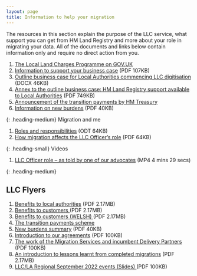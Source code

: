 ```yaml
---
layout: page
title: Information to help your migration 
---
```


The resources in this section explain the purpose of the LLC service, what support you can get from HM Land Registry and more about your role in migrating your data. All of the documents and links below contain information only and require no direct action from you. 

<ol class='list list-number'>
    <li><a href='https://www.gov.uk/government/publications/hm-land-registry-local-land-charges-programme/local-land-charges-programme' onclick='linkClicked()'>The Local Land Charges Programme on GOV.UK</a></li>
    <li><a href='files/Migration/Getting%20your%20service%20ready/Information%20to%20support%20your%20business%20case.pdf' onclick='linkClicked()'>Information to support your business case</a> (PDF 107KB)</li>
    <li><a href='files/Outline%20Business%20Case%20for%20LAs%20commencing%20LLC%20digitisation.docx' onclick='linkClicked()'>Outline business case for Local Authorities commencing LLC digitisation</a> (DOCX 46KB)</li>
    <li><a href='files/Annex%20A%20-%20HMLR%20support%20for%20LAs.pdf' onclick='linkClicked()'>Annex to the outline business case: HM Land Registry support available to Local Authorities</a> (PDF 749KB)</li>
   <li><a href='files/Communications/CST%20letter%20.pdf' onclick='linkClicked()'>Announcement of the transition payments by HM Treasury</a></li>
   <li><a href='files/Info/Updated%20New%20burdens%20information%20.pdf' onclick='linkClicked()'>Information on new burdens</a> (PDF 40KB)</li>  
 </ol>








{: .heading-medium}
Migration and me



<ol class='list list-number'>
 <li><a href='files/Info/LLC%20and%20LAs%20roles%20and%20responsibilities%20template.pdf' onclick='linkClicked()'>Roles and responsibilities</a> (ODT 64KB)</li>
 <li><a href='files/Info/How%20migration%20affects%20the%20Local%20Land%20Charges%20Officer%E2%80%99s%20role.pdf' onclick='linkClicked()'>How migration affects the LLC Officer’s role</a> (PDF 64KB)</li>
</ol>






{: .heading-small}
Videos

<ol class='list list-number'>
    <li><a href='files/Info/LLCO%20Narrated%20Video.mp4' onclick='linkClicked()'>LLC Officer role – as told by one of our advocates</a> (MP4 4 mins 29 secs)</li>
</ol>



{: .heading-medium}
<h2>LLC Flyers</h2>

<ol class='list list-number'>
 <li><a href='files/Info/HM%20Land%20registry%20LA%20Engagement.pdf' onclick='linkClicked()'>Benefits to local authorities</a> (PDF 2.17MB)</li> 
 <li><a href='files/Info/LLC%20benefits%20to%20customers.pdf' onclick='linkClicked()'>Benefits to customers </a> (PDF 2.17MB)</li> 
 <li><a href='files/Info/LLC%20product%20card_LLC%20PROGRAMME%20WELSH%202022.pdf' onclick='linkClicked()'>Benefits to customers (WELSH) </a> (PDF 2.17MB)</li>
 <li><a href='files/Communications/LLC%20product%20card_payments_24052022.pdf' onclick='linkClicked()'>The transition payments scheme</a></li>
 <li><a href='files/Info/New%20burdens%20product%20card_16052022.pdf' onclick='linkClicked()'>New burdens summary</a> (PDF 40KB)</li>
 <li><a href='files/Info/Introduction%20to%20our%20agreements.pdf' onclick='linkClicked()'>Introduction to our agreements</a> (PDF 100KB)</li>
 <li><a href='files/Info/Our%20new%20Delivery%20Partners%20and%20the%20incumbent%20Delivery%20Partners%20Services.pdf' onclick='linkClicked()'> The work of the Migration Services and incumbent Delivery Partners</a> (PDF 100KB)</li>
 <li><a href='files/Info/An%20introduction%20to%20Lessons%20Learned%20from%20completed%20migrations%20.pdf' onclick='linkClicked()'>An introduction to lessons learnt from completed migrations</a> (PDF 2.17MB)</li>
<li><a href='files/Info/HM%20Land%20Registry%20LLC%20LA%20Regional%20Events%20Slides.pdf' onclick='linkClicked()'>LLC/LA Regional September 2022 events (Slides) </a> (PDF 100KB)</li>
</ol>


